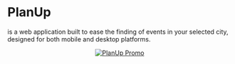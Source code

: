 # PlanUp
is a web application built to ease the finding of events in your selected city, designed for both mobile and desktop platforms.

<div align="center">
  <a href="https://www.youtube.com/watch?v=45tF1FswjyQ"><img src="https://img.youtube.com/vi/45tF1FswjyQ/0.jpg" alt="PlanUp Promo"></a>
</div>
